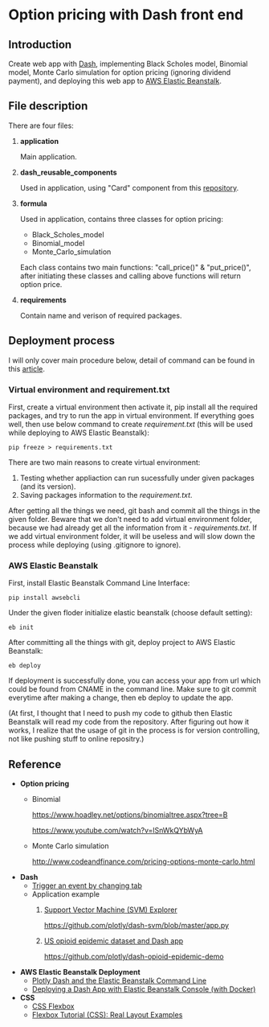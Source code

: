 # Option pricing with Dash front end

## Introduction
Create web app with [Dash](https://dash.plot.ly/), implementing Black Scholes model, Binomial model, Monte Carlo simulation for option pricing (ignoring dividend payment), and deploying this web app to [AWS Elastic Beanstalk](https://aws.amazon.com/tw/elasticbeanstalk/).

## File description
There are four files:
1. **application**

   Main application.
2. **dash_reusable_components**

   Used in application, using "Card" component from this [repository](https://github.com/plotly/dash-svm/blob/master/utils/dash_reusable_components.py).
3. **formula**

   Used in application, contains three classes for option pricing:
   * Black_Scholes_model
   * Binomial_model
   * Monte_Carlo_simulation
   
   Each class contains two main functions: "call_price()" & "put_price()", after initiating these classes and calling above functions will return option price. 
4. **requirements**

   Contain name and verison of required packages.
   
## Deployment process
I will only cover main procedure below, detail of command can be found in this [article](https://medium.com/@austinlasseter/plotly-dash-and-the-elastic-beanstalk-command-line-89fb6b67bb79).
### Virtual environment and requirement.txt
First, create a virtual environment then activate it, pip install all the required packages, and try to run the app in virtual environment. If everything goes well, then use below command to create *requirement.txt* (this will be used while deploying to AWS Elastic Beanstalk):
```
pip freeze > requirements.txt
```
There are two main reasons to create virtual environment:
1. Testing whether appliaction can run sucessfully under given packages (and its version).
2. Saving packages information to the *requirement.txt*.

After getting all the things we need, git bash and commit all the things in the given folder. Beware that we don't need to add virtual environment folder, because we had already get all the information from it - *requirements.txt*. If we add virtual environment folder, it will be useless and will slow down the process while deploying (using .gitignore to ignore).

### AWS Elastic Beanstalk
First, install Elastic Beanstalk Command Line Interface:
```
pip install awsebcli
```
Under the given floder initialize elastic beanstalk (choose default setting):
```
eb init
```
After committing all the things with git, deploy project to AWS Elastic Beanstalk:
```
eb deploy
```
If deployment is successfully done, you can access your app from url which could be found from CNAME in the command line. Make sure to git commit everytime after making a change, then eb deploy to update the app.

(At first, I thought that I need to push my code to github then Elastic Beanstalk will read my code from the repository. After figuring out how it works, I realize that the usage of git in the process is for version controlling, not like pushing stuff to online repositry.)

## Reference
* **Option pricing**
  * Binomial

    https://www.hoadley.net/options/binomialtree.aspx?tree=B
     
    https://www.youtube.com/watch?v=lSnWkQYbWyA
  * Monte Carlo simulation

    http://www.codeandfinance.com/pricing-options-monte-carlo.html
* **Dash**
  * [Trigger an event by changing tab](https://community.plot.ly/t/trigger-an-event-by-changing-tab/5987)
  * Application example
    1. [Support Vector Machine (SVM) Explorer](https://github.com/plotly/dash-svm)

       https://github.com/plotly/dash-svm/blob/master/app.py
    2. [US opioid epidemic dataset and Dash app](https://opioid-epidemic.herokuapp.com/)

       https://github.com/plotly/dash-opioid-epidemic-demo
* **AWS Elastic Beanstalk Deployment**
  * [Plotly Dash and the Elastic Beanstalk Command Line](https://medium.com/@austinlasseter/plotly-dash-and-the-elastic-beanstalk-command-line-89fb6b67bb79)
  * [Deploying a Dash App with Elastic Beanstalk Console (with Docker)](https://medium.com/@austinlasseter/deploying-a-dash-app-with-elastic-beanstalk-console-27a834ebe91d)
* **CSS**
  * [CSS Flexbox](https://www.w3schools.com/css/css3_flexbox.asp)
  * [Flexbox Tutorial (CSS): Real Layout Examples](https://www.youtube.com/watch?v=k32voqQhODc)